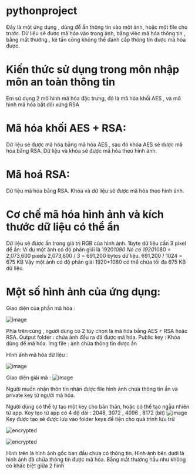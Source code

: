 # pythonproject
Đây là một ứng dụng , dùng để ẩn thông tin vào một ảnh, hoặc một file cho trước. Dữ liệu sẽ được mã hóa vào trong ảnh, bằng việc mã hóa thông tin , bằng mắt thường , kẻ tấn công không 
thể đánh cắp thông tin được mã hóa được. 
# Kiến thức sử dụng trong môn nhập môn an toàn thông tin
Em sử dụng 2 mô hình mã hóa đặc trưng, đó là mã hóa khối AES , và mô hình mã hóa bất đối xứng RSA
# Mã hóa khối AES + RSA:
Dữ liệu sẽ được mã hóa bằng mã hóa AES , sau đó khóa AES sẽ được mã hóa bằng RSA. Dữ liệu và khóa sẽ được mã hóa theo hình ảnh.
# Mã hoá RSA: 
Dữ liệu mã hóa bằng RSA. Khóa và dữ liệu sẽ được mã hóa theo hình ảnh.

# Cơ chế mã hóa hình ảnh và kích thước dữ liệu có thể ẩn
Dữ liệu sẽ được ẩn trong giá trị RGB của hình ảnh. 1byte dữ liệu cần 3 pixel để ẩn:
Ví dụ một ảnh có độ phân giải là 1920*1080 
Nó có 1920*1080 = 2,073,600 pixels
2,073,600 / 3 = 691,200 bytes dữ liệu.
691,200 / 1024 = 675 KB
Vậy một ảnh có độ phân giải 1920*1080 có thể chứa tối đa 675 KB dữ liệu.

# Một số hình ảnh của ứng dụng:
Giao diện của phần mã hóa :

![image](https://user-images.githubusercontent.com/64057572/125715941-ba17f8b1-e1fa-411d-b325-9c4b4d85dfac.png)

Phía trên cùng , người dùng có 2 tùy chọn là mã hóa bằng AES + RSA hoặc RSA.
Output folder : chứa ảnh đầu ra đã được mã hóa.
Public key : Khóa dùng để mã hóa.
Img file : ảnh chứa thông tin được ẩn

Hình ảnh mã hóa dữ liệu :

![image](https://user-images.githubusercontent.com/64057572/125716886-d5df90cc-068b-46ba-8126-a76ead131312.png)


Giao diện giải mã :
![image](https://user-images.githubusercontent.com/64057572/125717123-d32a4d26-f9b6-4bfe-951d-25e1b7fad83e.png)

Người muốn nhận thôn tin nhận được file hình ảnh chứa thông tin ẩn và private key từ người mã hóa.

Người dùng có thể tự tạo một key cho bản thân, hoặc có thể tạo ngẫu nhiên từ app. Key tạo từ app có 4 độ dài : 2048, 3072 , 4096 , 8172 (bit)
![image](https://user-images.githubusercontent.com/64057572/125717267-b765cfd9-9d4e-486a-98f3-8bd83652a45b.png)
Key được tạo sẽ được lưu vào folder keys để tiện cho quá trình lưu trữ

![encrypted](https://user-images.githubusercontent.com/64057572/125717517-21e09f77-09f2-494e-8a47-a106a94589db.png)

![encrypted](https://user-images.githubusercontent.com/64057572/125717517-21e09f77-09f2-494e-8a47-a106a94589db.png)

Hình trên là hình ảnh gốc ban đầu chưa có thông tin. Hình ảnh bên dưới là hình ảnh đã chứa thông tin được mã hóa. Bằng mắt thường hầu như không có khác biệt giữa 2 hình

